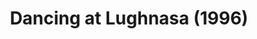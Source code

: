 ---
layout: productions
title: Dancing at Lughnasa (1996)
image:
category:
details:
  Theatre: Theatre Jacksonville
cast:
  Michael: Michael Lipp
crew:
external_links:
---